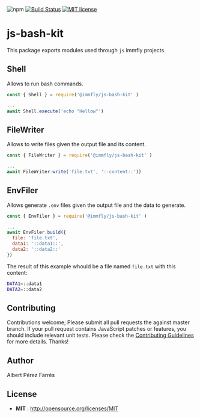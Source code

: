![npm](https://img.shields.io/npm/v/@immfly/js-bash-kit.svg) [![Build Status](https://travis-ci.org/immfly/js-bash-kit.svg?branch=master)](https://travis-ci.org/immfly/js-bash-kit) [![MIT license](http://img.shields.io/badge/license-MIT-blue.svg)](http://opensource.org/licenses/MIT)

# js-bash-kit
This package exports modules used through `js` immfly projects.

## Shell
Allows to run bash commands.
```js
const { Shell } = require('@immfly/js-bash-kit' )

...
await Shell.execute('echo "Hellow"')
```

## FileWriter
Allows to write files given the output file and its content.
```js
const { FileWriter } = require('@immfly/js-bash-kit' )

...
await FileWriter.write('file.txt', '::content::'))
```

## EnvFiler
Allows generate `.env` files given the output file and the data to generate.
```js
const { EnvFiler } = require('@immfly/js-bash-kit' )

...
await EnvFiler.build({
  file: 'file.txt',
  data1: '::data1::',
  data2: '::data2::'
})
```

The result of this example whould be a file named `file.txt` with this content:
```bash
DATA1=::data1
DATA2=::data2
```


## Contributing
Contributions welcome; Please submit all pull requests the against master branch. If your pull request contains JavaScript patches or features, you should include relevant unit tests. Please check the [Contributing Guidelines](contributng.md) for more details. Thanks!

## Author
Albert Pérez Farrés 

## License
 - **MIT** : http://opensource.org/licenses/MIT
